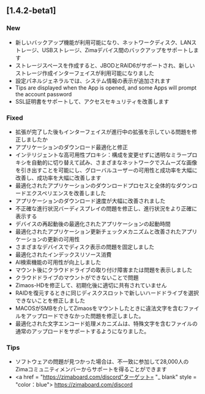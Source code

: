 ## [1.4.2-beta1]
### New
- 新しいバックアップ機能が利用可能になり、ネットワークディスク、LANストレージ、USBストレージ、Zimaデバイス間のバックアップをサポートします
- ストレージスペースを作成すると、JBODとRAID6がサポートされ、新しいストレージ作成インターフェイスが利用可能になりました
- 設定パネルジェネラルでは、システム情報の表示が追加されます
- Tips are displayed when the App is opened, and some Apps will prompt the account password
- SSL証明書をサポートして、アクセスセキュリティを改善します
### Fixed
- 拡張が完了した後もインターフェイスが進行中の拡張を示している問題を修正しましたか
- アプリケーションのダウンロード最適化と修正
- インテリジェントな高可用性プロキシ：構成を変更せずに透明なミラープロキシを自動的に切り替えて試み、さまざまなネットワークでスムーズな画像を引き出すことを可能にし、グローバルユーザーの可用性と成功率を大幅に改善し、成功率を大幅に改善します
- 最適化されたアプリケーションのダウンロードプロセスと全体的なダウンロードエクスペリエンスを改善しました
- アプリケーションのダウンロード速度が大幅に改善されました
- 不正確な進行状況バーディスプレイの問題を修正し、進行状況をより正確に表示する
- デバイスの再起動後の最適化されたアプリケーションの起動時間
- 最適化されたアプリケーション更新チェックメカニズムと改善されたアプリケーションの更新の可用性
- さまざまなデバイスでディスク表示の問題を固定しました
- 最適化されたインデックスリソース消費
- AI検索機能の可用性が向上しました
- マウント後にクラウドドライブの取り付け障害または問題を表示しました
- クラウドドライブのマウントができないことで問題
- Zimaos-HDを修正して、初期化後に適切に共有されていません
- RAIDを復元するときに同じディスクスロットで新しいハードドライブを選択できないことを修正しました
- MACOSがSMBを介してZimaosをマウントしたときに違法文字を含むファイルをアップロードできなかった問題を修正しました。
- 最適化された文字エンコード処理メカニズムは、特殊文字を含むファイルの通常のアップロードをサポートするようになりました。
### Tips
- ソフトウェアの問題が見つかった場合は、不一致に参加して28,000人のZimaコミュニティメンバーからサポートを得ることができます
- <a href = "https://zimaboard.com/discord"ターゲット= "_ blank" style = "color：blue"> https://zimaboard.com/discord </a>
